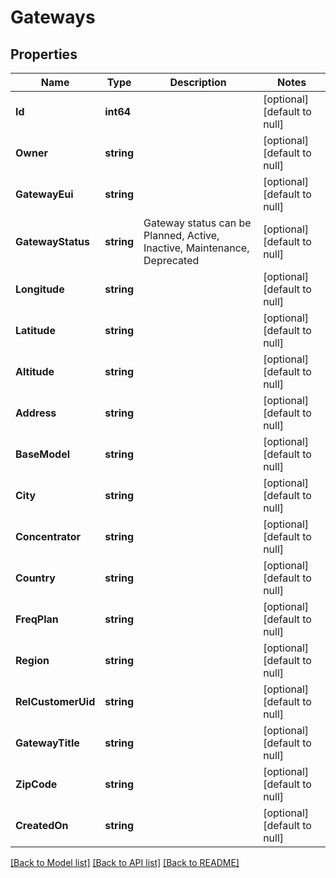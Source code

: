 # Gateways

## Properties
Name | Type | Description | Notes
------------ | ------------- | ------------- | -------------
**Id** | **int64** |  | [optional] [default to null]
**Owner** | **string** |  | [optional] [default to null]
**GatewayEui** | **string** |  | [optional] [default to null]
**GatewayStatus** | **string** | Gateway status can be Planned, Active, Inactive, Maintenance, Deprecated | [optional] [default to null]
**Longitude** | **string** |  | [optional] [default to null]
**Latitude** | **string** |  | [optional] [default to null]
**Altitude** | **string** |  | [optional] [default to null]
**Address** | **string** |  | [optional] [default to null]
**BaseModel** | **string** |  | [optional] [default to null]
**City** | **string** |  | [optional] [default to null]
**Concentrator** | **string** |  | [optional] [default to null]
**Country** | **string** |  | [optional] [default to null]
**FreqPlan** | **string** |  | [optional] [default to null]
**Region** | **string** |  | [optional] [default to null]
**RelCustomerUid** | **string** |  | [optional] [default to null]
**GatewayTitle** | **string** |  | [optional] [default to null]
**ZipCode** | **string** |  | [optional] [default to null]
**CreatedOn** | **string** |  | [optional] [default to null]

[[Back to Model list]](../README.md#documentation-for-models) [[Back to API list]](../README.md#documentation-for-api-endpoints) [[Back to README]](../README.md)


